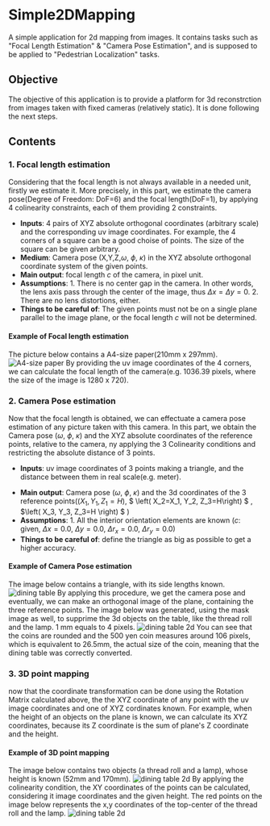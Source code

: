 # Simple2DMapping
A simple application for 2d mapping from images. It contains tasks such as "Focal Length Estimation" &amp; "Camera Pose Estimation", and is supposed to be applied to "Pedestrian Localization" tasks.
<!--     Isaya Andrés Inafuku, University of Tokyo, department of Civil Engineering -->


## Objective
The objective of this application is to provide a platform for 3d reconstrction from images taken with fixed cameras (relatively static). It is done following the next steps.

## Contents
### 1. __Focal length estimation__
Considering that the focal length is not always available in a needed unit, firstly we estimate it.
More precisely, in this part, we estimate the camera pose(Degree of Freedom: DoF=6) and the focal length(DoF=1), by applying 4 colinearity constraints, each of them providing 2 constraints.
- __Inputs__: 4 pairs of XYZ absolute orthogonal coordinates (arbitrary scale) and the corresponding uv image coordinates. For example, the 4 corners of a square can be a good choise of points. The size of the square can be given arbitrary. 
- __Medium__: Camera pose (X,Y,Z,$\omega$, $\phi$, $\kappa$) in the XYZ absolute orthogonal coordinate system of the given points.
- __Main output__: focal length $c$ of the camera, in pixel unit.
- __Assumptions__: 1. There is no center gap in the camera. In other words, the lens axis pass through the center of the image, thus $\Delta x=\Delta y=0$. 2. There are no lens distortions, either.
- __Things to be careful of__: The given points must not be on a single plane parallel to the image plane, or the focal length $c$ will not be determined.

#### Example of Focal length estimation
The picture below contains a A4-size paper(210mm x 297mm).
![A4-size paper](figure/focal_length_demo.jpg)
By providing the uv image coordinates of the 4 corners, we can calculate the focal length of the camera(e.g. 1036.39 pixels, where the size of the image is 1280 x 720).

### 2. __Camera Pose estimation__
Now that the focal length is obtained, we can effectuate a camera pose estimation of any picture taken with this camera. In this part, we obtain the Camera pose ($\omega$, $\phi$, $\kappa$) and the XYZ absolute coordinates of the reference points, relative to the camera, ny applying the 3 Colinearity conditions and restricting the absolute distance of 3 points.

- __Inputs__: uv image coordinates of 3 points making a triangle, and the distance between them in real scale(e.g. meter).
<!-- - __Medium__:  -->
- __Main output__: Camera pose ($\omega$, $\phi$, $\kappa$) and the 3d coordinates of the 3 reference points($\left( X_1, Y_1, Z_1=H\right)$, $ \left( X_2=X_1, Y_2, Z_3=H\right) $ , $\left( X_3, Y_3, Z_3=H \right) $ )
- __Assumptions__: 1. All the interior orientation elements are known ($c$: given, $\Delta x=0.0$, $\Delta y=0.0$, $\Delta r_x=0.0$, $\Delta r_y=0.0$)
- __Things to be careful of__: define the triangle as big as possible to get a higher accuracy.

#### Example of Camera Pose estimation
The image below contains a triangle, with its side lengths known.
![dining table](figure/camera_pose_estimation_demo.jpg)
By applying this procedure, we get the camera pose and eventually, we can make an orthogonal image of the plane, containing the three reference points.
The image below was generated, using the mask image as well, to supprime the 3d objects on the table, like the thread roll and the lamp. 1 mm equals to 4 pixels.
![dining table 2d](figure/2dplane_demo.jpg)
You can see that the coins are rounded and the 500 yen coin measures around 106 pixels, which is equivalent to 26.5mm, the actual size of the coin, meaning that the dining table was correctly converted.

### 3. __3D point mapping__

now that the coordinate transformation can be done using the Rotation Matrix calculated above, the the XYZ coordinate of any point with the uv image coordinates and one of XYZ cordinates known. For example, when the height of an objects on the plane is known, we can calculate its XYZ coordinates, because its Z coordinate is the sum of plane's Z coordinate and the height.

#### Example of 3D point mapping
The image below contains two objects (a thread roll and a lamp), whose height is known (52mm and 170mm).
![dining table 2d](figure/frame_106.png)
By applying the colinearity condition, the XY coordinates of the points can be calculated, considering it image coordinates and the given height.
The red points on the image below represents the x,y coordinates of the top-center of the thread roll and the lamp.
![dining table 2d](figure/3d_mapping_demo.jpg)


